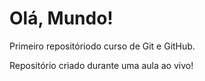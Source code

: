 # Olá, Mundo!
 Primeiro repositóriodo curso de Git e GitHub.

 Repositório criado durante uma aula ao vivo!
